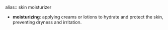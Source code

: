alias:: skin moisturizer

- **moisturizing**: applying creams or lotions to hydrate and protect the skin, preventing dryness and irritation.